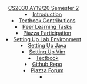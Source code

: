<header>
  <navbar type="dark">
    <a slot="brand" href="{{baseUrl}}/index.html" title="Home" class="navbar-brand">CS2030 AY19/20 Semester 2</a>
    <dropdown text="Peer Learning" class="nav-link">
      <li><a href="{{baseUrl}}/contents/peerlearning/peerlearning.html" class="dropdown-item">Introduction</a></li>
      <li><a href="{{baseUrl}}/contents/peerlearning/textbook.html" class="dropdown-item">Textbook Contributions</a></li>
      <li><a href="{{baseUrl}}/contents/peerlearning/peerlearningtask.html" class="dropdown-item">Peer Learning Tasks</a></li>
      <li><a href="{{baseUrl}}/contents/peerlearning/piazza.html" class="dropdown-item">Piazza Participation</a></li>
    </dropdown>
    <dropdown text="Guides" class="nav-link">
      <li><a href="{{baseUrl}}/contents/guides/settingUpLabEnv.html" class="dropdown-item">Setting Up Lab Environment</a></li>
      <li><a href="{{baseUrl}}/contents/guides/settingUpJava.html" class="dropdown-item">Setting Up Java</a></li>
      <li><a href="{{baseUrl}}/contents/guides/settingUpVim.html" class="dropdown-item">Setting Up Vim</a></li>
    </dropdown>
    <li><a slot="brand" href="{{baseUrl}}/contents/textbook/textbook.html"class="nav-link">Textbook</a></li>
    <li><a slot="brand" href="https://github.com/nus-cs-2030/ay1920-s2" class="nav-link">Github Repo</a></li>
    <li><a slot="brand" href="https://piazza.com/" class="nav-link">Piazza Forum</a></li>
    <li slot="right">
      <form class="navbar-form">
        <searchbar :data="searchData" placeholder="Search" :on-hit="searchCallback" menu-align-right></searchbar>
      </form>
    </li>
  </navbar>
</header>